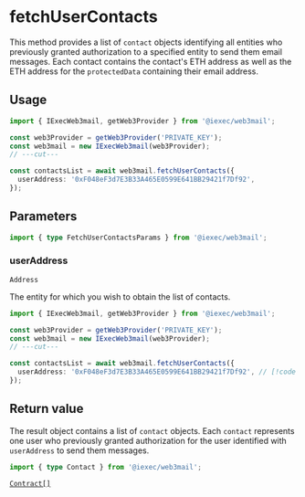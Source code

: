# fetchUserContacts

This method provides a list of `contact` objects identifying all entities who
previously granted authorization to a specified entity to send them email
messages. Each contact contains the contact's ETH address as well as the ETH
address for the `protectedData` containing their email address.

## Usage

```ts twoslash
import { IExecWeb3mail, getWeb3Provider } from '@iexec/web3mail';

const web3Provider = getWeb3Provider('PRIVATE_KEY');
const web3mail = new IExecWeb3mail(web3Provider);
// ---cut---

const contactsList = await web3mail.fetchUserContacts({
  userAddress: '0xF048eF3d7E3B33A465E0599E641BB29421f7Df92',
});
```

## Parameters

```ts twoslash
import { type FetchUserContactsParams } from '@iexec/web3mail';
```

### userAddress

`Address`

The entity for which you wish to obtain the list of contacts.

```ts twoslash
import { IExecWeb3mail, getWeb3Provider } from '@iexec/web3mail';

const web3Provider = getWeb3Provider('PRIVATE_KEY');
const web3mail = new IExecWeb3mail(web3Provider);
// ---cut---

const contactsList = await web3mail.fetchUserContacts({
  userAddress: '0xF048eF3d7E3B33A465E0599E641BB29421f7Df92', // [!code focus]
});
```

## Return value

The result object contains a list of `contact` objects. Each `contact`
represents one user who previously granted authorization for the user identified
with `userAddress` to send them messages.

```ts twoslash
import { type Contact } from '@iexec/web3mail';
```

[`Contract[]`](../types.md#contact)
